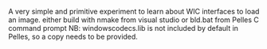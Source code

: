 A very simple and primitive experiment to learn about WIC interfaces to load an image.
either build with nmake from visual studio or bld.bat from Pelles C command prompt
NB: windowscodecs.lib is not included by default in Pelles, so a copy needs to be provided.
